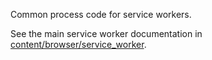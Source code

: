 [content/browser/service_worker]: /content/browser/service_worker/README.md

Common process code for service workers.

See the main service worker documentation in [content/browser/service_worker].
